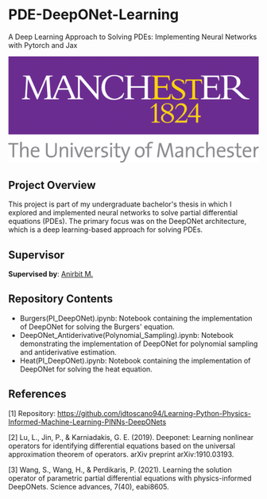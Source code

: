 # PDE-DeepONet-Learning
A Deep Learning Approach to Solving PDEs: Implementing Neural Networks with Pytorch and Jax

![PDE-DeepONet-Learning](UoM_badge.png)

## Project Overview

This project is part of my undergraduate bachelor's thesis in which I explored and implemented neural networks to solve partial differential equations (PDEs). The primary focus was on the DeepONet architecture, which is a deep learning-based approach for solving PDEs. 

## Supervisor

**Supervised by**: [Anirbit M.](https://www.github.com/Anirbit-AI)

## Repository Contents

* Burgers(PI_DeepONet).ipynb: Notebook containing the implementation of DeepONet for solving the Burgers' equation.
* DeepONet_Antiderivative(Polynomial_Sampling).ipynb: Notebook demonstrating the implementation of DeepONet for polynomial sampling and antiderivative estimation.
* Heat(PI_DeepONet).ipynb: Notebook containing the implementation of DeepONet for solving the heat equation.


## References

[1] Repository: https://github.com/jdtoscano94/Learning-Python-Physics-Informed-Machine-Learning-PINNs-DeepONets

[2] Lu, L., Jin, P., & Karniadakis, G. E. (2019). Deeponet: Learning nonlinear operators for identifying differential equations based on the universal approximation theorem of operators. arXiv preprint arXiv:1910.03193.

[3] Wang, S., Wang, H., & Perdikaris, P. (2021). Learning the solution operator of parametric partial differential equations with physics-informed DeepONets. Science advances, 7(40), eabi8605.
